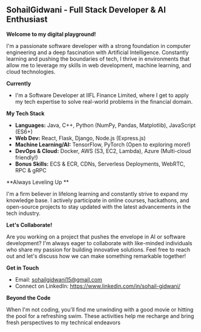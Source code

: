 ## SohailGidwani - Full Stack Developer & AI Enthusiast 

**Welcome to my digital playground!**

I'm a passionate software developer with a strong foundation in computer engineering and a deep fascination with Artificial Intelligence. Constantly learning and pushing the boundaries of tech, I thrive in environments that allow me to leverage my skills in web development, machine learning, and cloud technologies.

**Currently**

* I'm a Software Developer at IIFL Finance Limited, where I get to apply my tech expertise to solve real-world problems in the financial domain.

**My Tech Stack**

  * **Languages:** Java, C++, Python (NumPy, Pandas, Matplotlib), JavaScript (ES6+)
  * **Web Dev:** React, Flask, Django, Node.js (Express.js)
  * **Machine Learning/AI:** TensorFlow, PyTorch (Open to exploring more!)
  * **DevOps & Cloud:** Docker, AWS (S3, EC2, Lambda), Azure (Multi-cloud friendly!)
  * **Bonus Skills:**  ECS & ECR, CDNs, Serverless Deployments, WebRTC, RPC & gRPC

**Always Leveling Up **

I'm a firm believer in lifelong learning and constantly strive to expand my knowledge base. I actively participate in online courses, hackathons, and open-source projects to stay updated with the latest advancements in the tech industry.

**Let's Collaborate!** 

Are you working on a project that pushes the envelope in AI or software development? I'm always eager to collaborate with like-minded individuals who share my passion for building innovative solutions. Feel free to reach out and let's discuss how we can make something remarkable together!

**Get in Touch**

* Email: sohailgidwani15@gmail.com
* Connect on LinkedIn: https://www.linkedin.com/in/sohail-gidwani/

**Beyond the Code**

When I'm not coding, you'll find me unwinding with a good movie or hitting the pool for a refreshing swim. These activities help me recharge and bring fresh perspectives to my technical endeavors

